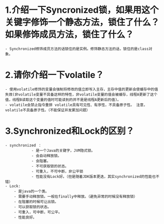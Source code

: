 # 1.介绍一下Syncronized锁，如果用这个关键字修饰一个静态方法，锁住了什么？如果修饰成员方法，锁住了什么？ 
    - Synchronized修饰成员方法的话锁住的是实例。修饰静态方法的话，锁住的是class对象。

# 2.请你介绍一下volatile？

    - 使用volatile修饰的变量会强制将修改的值立即写入主存，主存中值的更新会使缓存中的值失效(非volatile变量不具备这样的特性，非volatile变量的值会被缓存，线程A更新了这个值，线程B读取这个变量的值时可能读到的并不是是线程A更新后的值)。
    - volatile会禁止指令重排 volatile具有可见性、有序性，不具备原子性。 注意，volatile不具备原子性。（不能保证并发累加问题）
    
# 3.Synchronized和Lock的区别？

    - synchronized ： 
                - 是一个Java的关键字，JVM隐式锁。
                - 会自动释放锁。
                - 会阻塞。
                - 不可获取锁的状态。
                - 可重入，不可中断，非公平锁
                - 性能没有Lock好。（但是随着JDK版本更迭，其实synchronized的性能也不错）
    - Lock:
        - 是java的一个类。
        - 需要手动释放锁。一般在finally中释放。（避免异常的时候没有释放锁）
        - 在阻塞的时候可让出锁。
        - 可以获取锁的状态。
        - 可重入，可中断，可公平。
        - 性能良好。
